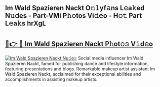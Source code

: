## Im Wald Spazieren Nackt O𝚗𝚕yf𝚊ns L𝚎a𝚔ed N𝚞𝚍es - Part-VMi P𝚑𝚘tos Vi𝚍𝚎o - H𝚘𝚝 Part L𝚎a𝚔s hrXgL

# <h2><a href="http://kf27jt7.oniu.top/?m=Im+Wald+Spazieren+Nackt">🔗👉 🔴 Im Wald Spazieren Nackt P𝚑ot𝚘𝚜 V𝚒d𝚎o</a></h2>

[![Im Wald Spazieren Nackt Nu𝚍e𝚜](https://i.imgur.com/0qMVB7G.gif)](http://kf27jt7.oniu.top/?m=Im+Wald+Spazieren+Nackt)
Social media influencer Im Wald Spazieren Nackt, famed for publishing dance and lifestyle information, featuring presentations and blogs. Remarkable makeup artist assistant Im Wald Spazieren Nackt, acclaimed for their exceptional abilities and accomplishments in assisting makeup artists.  
